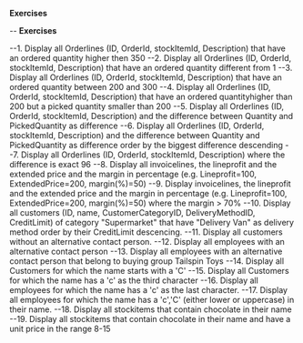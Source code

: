 **Exercises**

-- **Exercises**

--1. Display all Orderlines (ID, OrderId, stockItemId, Description) that have an ordered quantity higher then 350
--2. Display all Orderlines (ID, OrderId, stockItemId, Description) that have an ordered quantity different from 1
--3. Display all Orderlines (ID, OrderId, stockItemId, Description) that have an ordered quantity between 200 and 300
--4. Display all Orderlines (ID, OrderId, stockItemId, Description) that have an ordered quantityhigher than 200 but a picked quantity smaller than 200
--5. Display all Orderlines (ID, OrderId, stockItemId, Description) and the difference between Quantity and PickedQuantity as difference
--6. Display all Orderlines (ID, OrderId, stockItemId, Description) and the difference between Quantity and PickedQuantity as difference order by the biggest difference descending
--7. Display all Orderlines (ID, OrderId, stockItemId, Description) where the difference is exact 96
--8. Display all invoicelines, the lineprofit and the extended price and the margin in percentage (e.g. Lineprofit=100, ExtendedPrice=200, margin(%)=50)
--9. Display invoicelines, the lineprofit and the extended price and the margin in percentage (e.g. Lineprofit=100, ExtendedPrice=200, margin(%)=50) where the margin > 70%
--10. Display all customers (ID, name, CustomerCategoryID, DeliveryMethodID, CreditLimit) of category "Supermarket" that have "Delivery Van" as delivery method order by their CreditLimit descencing. 
--11. Display all customers without an alternative contact person.
--12. Display all employees with an alternative contact person
--13. Display all employees with an alternative contact person that belong to buying group Tailspin Toys
--14. Display all Customers for which the name starts with a 'C'
--15. Display all Customers for which the name has a 'c' as the third character
--16. Display all employees for which the name has a 'c' as the last character.
--17. Display all employees for which the name has a 'c','C' (either lower or uppercase) in their name.
--18. Display all stockitems that contain chocolate in their name
--19. Display all stockitems that contain chocolate in their name and have a unit price in the range 8-15

